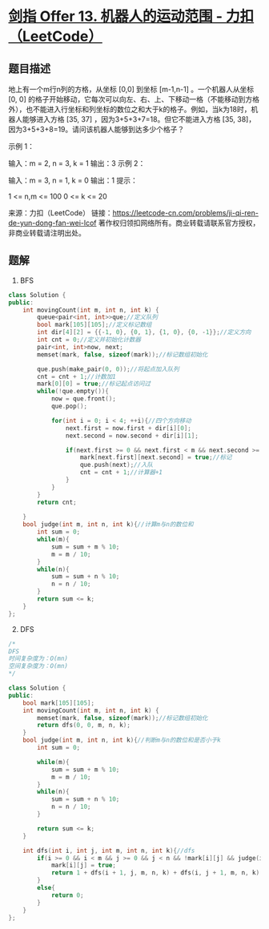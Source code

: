 # [剑指 Offer 13. 机器人的运动范围 - 力扣（LeetCode）](https://leetcode-cn.com/problems/ji-qi-ren-de-yun-dong-fan-wei-lcof/)



## 题目描述

地上有一个m行n列的方格，从坐标 [0,0] 到坐标 [m-1,n-1] 。一个机器人从坐标 [0, 0] 的格子开始移动，它每次可以向左、右、上、下移动一格（不能移动到方格外），也不能进入行坐标和列坐标的数位之和大于k的格子。例如，当k为18时，机器人能够进入方格 [35, 37] ，因为3+5+3+7=18。但它不能进入方格 [35, 38]，因为3+5+3+8=19。请问该机器人能够到达多少个格子？

 

示例 1：

输入：m = 2, n = 3, k = 1
输出：3
示例 2：

输入：m = 3, n = 1, k = 0
输出：1
提示：

1 <= n,m <= 100
0 <= k <= 20

来源：力扣（LeetCode）
链接：https://leetcode-cn.com/problems/ji-qi-ren-de-yun-dong-fan-wei-lcof
著作权归领扣网络所有。商业转载请联系官方授权，非商业转载请注明出处。



## 题解

1. BFS

```c++
class Solution {
public:
    int movingCount(int m, int n, int k) {
        queue<pair<int, int>>que;//定义队列
        bool mark[105][105];//定义标记数组
        int dir[4][2] = {{-1, 0}, {0, 1}, {1, 0}, {0, -1}};//定义方向
        int cnt = 0;//定义并初始化计数器
        pair<int, int>now, next;
        memset(mark, false, sizeof(mark));//标记数组初始化

        que.push(make_pair(0, 0));//将起点加入队列
        cnt = cnt + 1;//计数加1
        mark[0][0] = true;//标记起点访问过
        while(!que.empty()){
            now = que.front();
            que.pop();

            for(int i = 0; i < 4; ++i){//四个方向移动
                next.first = now.first + dir[i][0];
                next.second = now.second + dir[i][1];

                if(next.first >= 0 && next.first < m && next.second >= 0 && next.second < n && !mark[next.first][next.second] && judge(next.first, next.second, k)){//不越界，未访问且数位和不大于k
                    mark[next.first][next.second] = true;//标记
                    que.push(next);//入队
                    cnt = cnt + 1;//计算器+1
                }
            }
        }
        return cnt;
        
    }
    bool judge(int m, int n, int k){//计算m与n的数位和
        int sum = 0;
        while(m){
            sum = sum + m % 10;
            m = m / 10;
        }
        while(n){
            sum = sum + n % 10;
            n = n / 10;
        }
        return sum <= k;
    }
};
```



2. DFS

```c++
/*
DFS
时间复杂度为：O(mn)
空间复杂度为：O(mn)
*/

class Solution {
public:
    bool mark[105][105];
    int movingCount(int m, int n, int k) {
        memset(mark, false, sizeof(mark));//标记数组初始化
        return dfs(0, 0, m, n, k);
    }
    bool judge(int m, int n, int k){//判断m与n的数位和是否小于k
        int sum = 0;

        while(m){
            sum = sum + m % 10;
            m = m / 10;
        }
        while(n){
            sum = sum + n % 10;
            n = n / 10;
        }

        return sum <= k;
    }

    int dfs(int i, int j, int m, int n, int k){//dfs
        if(i >= 0 && i < m && j >= 0 && j < n && !mark[i][j] && judge(i, j, k)){
            mark[i][j] = true;
            return 1 + dfs(i + 1, j, m, n, k) + dfs(i, j + 1, m, n, k) + dfs(i - 1, j, m, n, k) + dfs(i, j - 1, m, n, k);
        }
        else{
            return 0;
        }
    }
};
```

